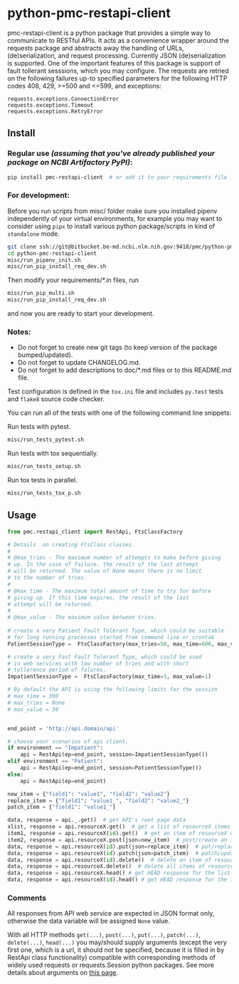 # python-pmc-restapi-client

pmc-restapi-client is a python package that provides a simple way to communicate to
RESTful APIs. It acts as a convenience wrapper around the requests package and abstracts
away the handling of URLs, (de)serialization, and request processing. Currently JSON
(de)serialization is supported. One of the important features of this package is support of fault tollerant sesssions, which you may configure. The requests are retried on the following failures up-to specified parameters for the following HTTP codes 408, 429, >=500 and <=599, and exceptions:

    requests.exceptions.ConnectionError
    requests.exceptions.Timeout
    requests.exceptions.RetryError

## Install

### Regular use _(assuming that you've already published your package on NCBI Artifactory PyPI)_:

```sh
pip install pmc-restapi-client  # or add it to your requirements file
```

### For development:

Before you run scripts from misc/ folder make sure you 
installed pipenv independently of your virtual environments, 
for example you may want to consider using `pipx` 
to install various python package/scripts in kind 
of `standalone` mode.

```sh
git clone ssh://git@bitbucket.be-md.ncbi.nlm.nih.gov:9418/pmc/python-pmc-restapi-client.git
cd python-pmc-restapi-client
misc/run_pipenv_init.sh 
misc/run_pip_install_req_dev.sh 
```

Then modify your requirements/*.in files, run 
```sh
misc/run_pip_multi.sh
misc/run_pip_install_req_dev.sh 
```
and now you are ready to start your development. 


### Notes:

- Do not forget to create new git tags
(to keep version of the package bumped/updated). 
- Do not forget to update CHANGELOG.md. 
- Do not forget to add descriptions to doc/*.md files or to this README.md file. 


Test configuration is defined in the `tox.ini` file and includes
`py.test` tests and `flake8` source code checker.

You can run all of the tests with one of the following command line snippets:

Run tests with pytest.
```sh
misc/run_tests_pytest.sh
```

Run tests with tox sequentially.
```sh
misc/run_tests_setup.sh
```

Run tox tests in parallel.
```sh
misc/run_tests_tox_p.sh
```

## Usage

```python
from pmc.restapi_client import RestApi, FtsClassFactory

# Details  on creating FtsClass classes.
#
# @max_tries - The maximum number of attempts to make before giving
# up. In the case of failure, the result of the last attempt
# will be returned. The value of None means there is no limit 
# to the number of tries.
#
# @max_time - The maximum total amount of time to try for before
# giving up. If this time expires, the result of the last
# attempt will be returned. 
#
# @max_value - The maximum value between tries.
 
# create a very Patient Fault Tolerant Type, which could be suitable
# for long running processes started from command line or crontab
PatientSessionType =  FtsClassFactory(max_tries=50, max_time=600, max_value=15)

# create a very Fast Fault Tolerant Type, which could be used
# in web services with low number of tries and with short
# tollerence period of falures.
ImpatientSessionType =  FtsClassFactory(max_time=3, max_value=1)

# By default the API is using the following limits for the session
# max_time = 300
# max_tries = None
# max_value = 30


end_point = 'http://api.domain/api'

# choose your scenarios of api client.
if environment == "Impatient":
    api = RestApi(ep=end_point, session=ImpatientSessionType())
elif environment == "Patient":
    api = RestApi(ep=end_point, session=PatientSessionType())
else:
    api = RestApi(ep=end_point)

new_item = {"field1": "value1", "field2": "value2"}
replace_item = {"field1": "value1_", "field2": "value2_"}
patch_item = {"field1": "value1_"}

data, response = api._.get()  # get API's root page data 
xlist, response = api.resourceX.get()  # get a list of resourceX items
item1, response = api.resourceX(id).get()  # get an item of resourceX with id=id (id could be string or number)
item2, response = api.resourceX.post(json=new_item)  # post/create an item of resourceX
data, response = api.resourceX(id).put(json=replace_item)  # put/replace an item of resourceX with id=id
data, response = api.resourceX(id).patch(json=patch_item)  # patch/update partially an item of resourceX with id=id
data, response = api.resourceX(id).delete()  # delete an item of resourceX with id=id
data, response = api.resourceX.delete()  # delete all items of resourceX, potentially dangerous
data, response = api.resourceX.head() # get HEAD response for the list
data, response = api.resourceX(id).head() # get HEAD response for the item

```
### Comments

All responses from API web service are expected in JSON format only, otherwise the data variable will be assigned `None` value.

With all HTTP methods `get(...)`, `post(...)`, `put(...)`, `patch(...)`, `delete(...)`, `head(...)`
you may/should supply arguments (except the very first one, which is a url, it should not be specified, because it is filled in by RestApi class functionality) compatible with corresponding methods of widely used 
requests or requests.Session python packages.
See more details about arguments on [this page](https://requests.readthedocs.io/en/master/api/).




